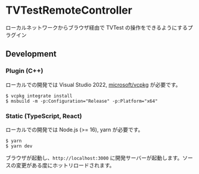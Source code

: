 # TVTestRemoteController

ローカルネットワークからブラウザ経由で TVTest の操作をできるようにするプラグイン

## Development

### Plugin (C++)

ローカルでの開発では Visual Studio 2022, [microsoft/vcpkg](https://github.com/microsoft/vcpkg) が必要です。

```console
$ vcpkg integrate install
$ msbuild -m -p:Configuration="Release" -p:Platform="x64"
```

### Static (TypeScript, React)

ローカルでの開発では Node.js (>= 16), yarn が必要です。

```console
$ yarn
$ yarn dev
```

ブラウザが起動し、`http://localhost:3000` に開発サーバーが起動します。ソースの変更がある度にホットリロードされます。
